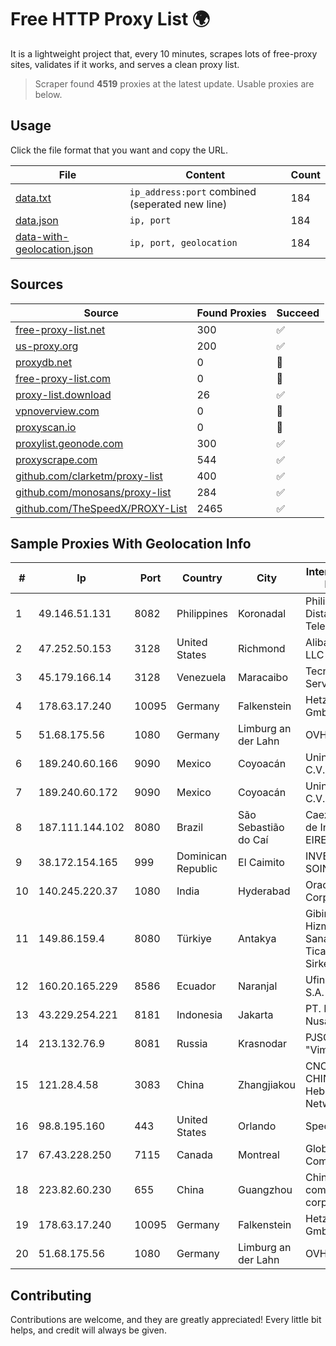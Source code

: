 
# Free HTTP Proxy List 🌍

It is a lightweight project that, every 10 minutes, scrapes lots of free-proxy sites, validates if it works, and serves a clean proxy list.


> Scraper found **4519** proxies at the latest update. Usable proxies are below.

## Usage

Click the file format that you want and copy the URL.


|File|Content|Count|
|----|-------|-----|
|[data.txt](https://raw.githubusercontent.com/themiralay/Proxy-List-World/master/data.txt)|`ip_address:port` combined (seperated new line)|184|
|[data.json](https://raw.githubusercontent.com/themiralay/Proxy-List-World/master/data.json)|`ip, port`|184|
|[data-with-geolocation.json](https://raw.githubusercontent.com/themiralay/Proxy-List-World/master/data-with-geolocation.json)|`ip, port, geolocation`|184|

## Sources

|Source|Found Proxies|Succeed|
|------|-------------|-------|
|[free-proxy-list.net](https://free-proxy-list.net)|300|✅|
|[us-proxy.org](https://www.us-proxy.org)|200|✅|
|[proxydb.net](http://proxydb.net)|0|🚫|
|[free-proxy-list.com](https://free-proxy-list.com/?page=&port=&type%5B%5D=http&type%5B%5D=https&up_time=0&search=Search)|0|🚫|
|[proxy-list.download](https://www.proxy-list.download/HTTP)|26|✅|
|[vpnoverview.com](https://vpnoverview.com/privacy/anonymous-browsing/free-proxy-servers)|0|🚫|
|[proxyscan.io](https://www.proxyscan.io)|0|🚫|
|[proxylist.geonode.com](https://proxylist.geonode.com/api/proxy-list?limit=300&page=1&sort_by=lastChecked&sort_type=desc&protocols=http,https)|300|✅|
|[proxyscrape.com](https://api.proxyscrape.com/v2/?request=displayproxies&protocol=http&timeout=10000&country=all&ssl=all&anonymity=all)|544|✅|
|[github.com/clarketm/proxy-list](https://raw.githubusercontent.com/clarketm/proxy-list/master/proxy-list-raw.txt)|400|✅|
|[github.com/monosans/proxy-list](https://raw.githubusercontent.com/monosans/proxy-list/main/proxies/http.txt)|284|✅|
|[github.com/TheSpeedX/PROXY-List](https://raw.githubusercontent.com/TheSpeedX/PROXY-List/master/http.txt)|2465|✅|


## Sample Proxies With Geolocation Info

|#|Ip|Port|Country|City|Internet Service Provider|
|-|--|----|-------|----|-------------------------|
|1|49.146.51.131|8082|Philippines|Koronadal|Philippine Long Distance Telephone Co.|
|2|47.252.50.153|3128|United States|Richmond|Alibaba Cloud LLC|
|3|45.179.166.14|3128|Venezuela|Maracaibo|Tecnoven Services CA|
|4|178.63.17.240|10095|Germany|Falkenstein|Hetzner Online GmbH|
|5|51.68.175.56|1080|Germany|Limburg an der Lahn|OVH SAS|
|6|189.240.60.166|9090|Mexico|Coyoacán|Uninet S.A. de C.V.|
|7|189.240.60.172|9090|Mexico|Coyoacán|Uninet S.A. de C.V.|
|8|187.111.144.102|8080|Brazil|São Sebastião do Caí|Caezar Provedor de Internet EIRELI|
|9|38.172.154.165|999|Dominican Republic|El Caimito|INVERSIONES SOINPRO, S.R.L.|
|10|140.245.220.37|1080|India|Hyderabad|Oracle Corporation|
|11|149.86.159.4|8080|Türkiye|Antakya|Gibirnet Iletisim Hizmetleri Sanayi VE Ticaret Limited Sirketi|
|12|160.20.165.229|8586|Ecuador|Naranjal|Ufinet Panama S.A.|
|13|43.229.254.221|8181|Indonesia|Jakarta|PT. Media Antar Nusa|
|14|213.132.76.9|8081|Russia|Krasnodar|PJSC "Vimpelcom"|
|15|121.28.4.58|3083|China|Zhangjiakou|CNC Group CHINA169 Hebei Province Network|
|16|98.8.195.160|443|United States|Orlando|Spectrum|
|17|67.43.228.250|7115|Canada|Montreal|GloboTech Communications|
|18|223.82.60.230|655|China|Guangzhou|China Mobile communications corporation|
|19|178.63.17.240|10095|Germany|Falkenstein|Hetzner Online GmbH|
|20|51.68.175.56|1080|Germany|Limburg an der Lahn|OVH SAS|



## Contributing

Contributions are welcome, and they are greatly appreciated! Every
little bit helps, and credit will always be given.

